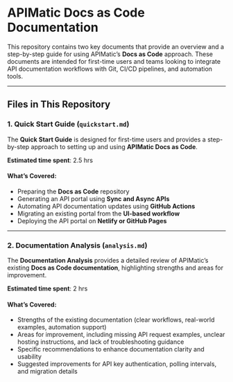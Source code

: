# **APIMatic Docs as Code Documentation**  

This repository contains two key documents that provide an overview and a step-by-step guide for using APIMatic’s **Docs as Code** approach. These documents are intended for first-time users and teams looking to integrate API documentation workflows with Git, CI/CD pipelines, and automation tools.  

---

## **Files in This Repository**  

### **1. Quick Start Guide (`quickstart.md`)**  
The **Quick Start Guide** is designed for first-time users and provides a step-by-step approach to setting up and using **APIMatic Docs as Code**.  

**Estimated time spent**: 2.5 hrs

#### **What’s Covered:**  
- Preparing the **Docs as Code** repository  
- Generating an API portal using **Sync and Async APIs**  
- Automating API documentation updates using **GitHub Actions**  
- Migrating an existing portal from the **UI-based workflow**  
- Deploying the API portal on **Netlify or GitHub Pages**  

---

### **2. Documentation Analysis (`analysis.md`)**  
The **Documentation Analysis** provides a detailed review of APIMatic’s existing **Docs as Code documentation**, highlighting strengths and areas for improvement.  

**Estimated time spent**: 2 hrs

#### **What’s Covered:**  
- Strengths of the existing documentation (clear workflows, real-world examples, automation support)  
- Areas for improvement, including missing API request examples, unclear hosting instructions, and lack of troubleshooting guidance  
- Specific recommendations to enhance documentation clarity and usability  
- Suggested improvements for API key authentication, polling intervals, and migration details  


